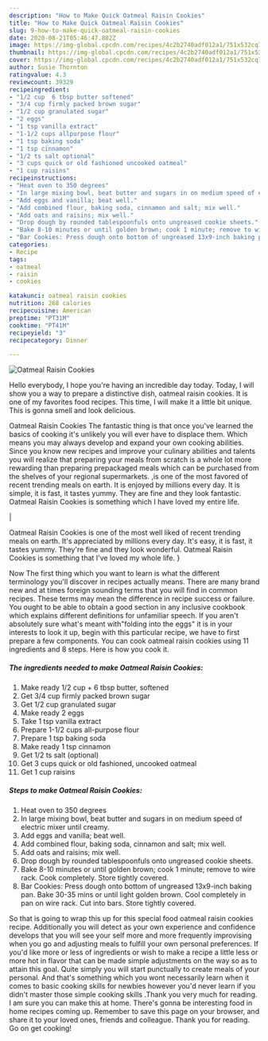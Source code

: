 ```yaml
---
description: "How to Make Quick Oatmeal Raisin Cookies"
title: "How to Make Quick Oatmeal Raisin Cookies"
slug: 9-how-to-make-quick-oatmeal-raisin-cookies
date: 2020-08-21T05:46:47.802Z
image: https://img-global.cpcdn.com/recipes/4c2b2740adf012a1/751x532cq70/oatmeal-raisin-cookies-recipe-main-photo.jpg
thumbnail: https://img-global.cpcdn.com/recipes/4c2b2740adf012a1/751x532cq70/oatmeal-raisin-cookies-recipe-main-photo.jpg
cover: https://img-global.cpcdn.com/recipes/4c2b2740adf012a1/751x532cq70/oatmeal-raisin-cookies-recipe-main-photo.jpg
author: Susie Thornton
ratingvalue: 4.3
reviewcount: 39329
recipeingredient:
- "1/2 cup  6 tbsp butter softened"
- "3/4 cup firmly packed brown sugar"
- "1/2 cup granulated sugar"
- "2 eggs"
- "1 tsp vanilla extract"
- "1-1/2 cups allpurpose flour"
- "1 tsp baking soda"
- "1 tsp cinnamon"
- "1/2 ts salt optional"
- "3 cups quick or old fashioned uncooked oatmeal"
- "1 cup raisins"
recipeinstructions:
- "Heat oven to 350 degrees"
- "In large mixing bowl, beat butter and sugars in on medium speed of electric mixer until creamy."
- "Add eggs and vanilla; beat well."
- "Add combined flour, baking soda, cinnamon and salt; mix well."
- "Add oats and raisins; mix well."
- "Drop dough by rounded tablespoonfuls onto ungreased cookie sheets."
- "Bake 8-10 minutes or until golden brown; cook 1 minute; remove to wire rack. Cook completely. Store tightly covered."
- "Bar Cookies: Press dough onto bottom of ungreased 13x9-inch baking pan. Bake 30-35 mins or until light golden brown. Cool completely in pan on wire rack. Cut into bars. Store tightly covered."
categories:
- Recipe
tags:
- oatmeal
- raisin
- cookies

katakunci: oatmeal raisin cookies 
nutrition: 268 calories
recipecuisine: American
preptime: "PT31M"
cooktime: "PT41M"
recipeyield: "3"
recipecategory: Dinner

---
```



![Oatmeal Raisin Cookies](https://img-global.cpcdn.com/recipes/4c2b2740adf012a1/751x532cq70/oatmeal-raisin-cookies-recipe-main-photo.jpg)

Hello everybody, I hope you're having an incredible day today. Today, I will show you a way to prepare a distinctive dish, oatmeal raisin cookies. It is one of my favorites food recipes. This time, I will make it a little bit unique. This is gonna smell and look delicious.

Oatmeal Raisin Cookies The fantastic thing is that once you've learned the basics of cooking it's unlikely you will ever have to displace them. Which means you may always develop and expand your own cooking abilities. Since you know new recipes and improve your culinary abilities and talents you will realize that preparing your meals from scratch is a whole lot more rewarding than preparing prepackaged meals which can be purchased from the shelves of your regional supermarkets.
,is one of the most favored of recent trending meals on earth. It is enjoyed by millions every day. It is simple, it is fast, it tastes yummy. They are fine and they look fantastic. Oatmeal Raisin Cookies is something which I have loved my entire life.


|


Oatmeal Raisin Cookies is one of the most well liked of recent trending meals on earth. It's appreciated by millions every day. It's easy, it is fast, it tastes yummy. They're fine and they look wonderful. Oatmeal Raisin Cookies is something that I've loved my whole life.
}

Now The first thing which you want to learn is what the different terminology you'll discover in recipes actually means. There are many brand new and at times foreign sounding terms that you will find in common recipes. These terms may mean the difference in recipe success or failure. You ought to be able to obtain a good section in any inclusive cookbook which explains different definitions for unfamiliar speech. If you aren't absolutely sure what's meant with"folding into the eggs" it is in your interests to look it up,
begin with this particular recipe, we have to first prepare a few components. You can cook oatmeal raisin cookies using 11 ingredients and 8 steps. Here is how you cook it.

<!--inarticleads1-->

##### The ingredients needed to make Oatmeal Raisin Cookies:

1. Make ready 1/2 cup + 6 tbsp butter, softened
1. Get 3/4 cup firmly packed brown sugar
1. Get 1/2 cup granulated sugar
1. Make ready 2 eggs
1. Take 1 tsp vanilla extract
1. Prepare 1-1/2 cups all-purpose flour
1. Prepare 1 tsp baking soda
1. Make ready 1 tsp cinnamon
1. Get 1/2 ts salt (optional)
1. Get 3 cups quick or old fashioned, uncooked oatmeal
1. Get 1 cup raisins




<!--inarticleads2-->

##### Steps to make Oatmeal Raisin Cookies:

1. Heat oven to 350 degrees
1. In large mixing bowl, beat butter and sugars in on medium speed of electric mixer until creamy.
1. Add eggs and vanilla; beat well.
1. Add combined flour, baking soda, cinnamon and salt; mix well.
1. Add oats and raisins; mix well.
1. Drop dough by rounded tablespoonfuls onto ungreased cookie sheets.
1. Bake 8-10 minutes or until golden brown; cook 1 minute; remove to wire rack. Cook completely. Store tightly covered.
1. Bar Cookies: Press dough onto bottom of ungreased 13x9-inch baking pan. Bake 30-35 mins or until light golden brown. Cool completely in pan on wire rack. Cut into bars. Store tightly covered.




So that is going to wrap this up for this special food oatmeal raisin cookies recipe. Additionally you will detect as your own experience and confidence develops that you will see your self more and more frequently improvising when you go and adjusting meals to fulfill your own personal preferences. If you'd like more or less of ingredients or wish to make a recipe a little less or more hot in flavor that can be made simple adjustments on the way so as to attain this goal. Quite simply you will start punctually to create meals of your personal. And that's something which you wont necessarily learn when it comes to basic cooking skills for newbies however you'd never learn if you didn't master those simple cooking skills .Thank you very much for reading. I am sure you can make this at home. There's gonna be interesting food in home recipes coming up. Remember to save this page on your browser, and share it to your loved ones, friends and colleague. Thank you for reading. Go on get cooking!
